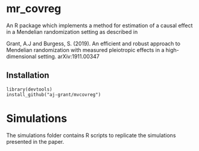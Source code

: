 # mr_covreg
An R package which implements a method for estimation of a causal effect in a Mendelian randomization setting as described in

Grant, A.J and Burgess, S. (2019). An efficient and robust approach to Mendelian randomization with measured pleiotropic effects in a high-dimensional setting. arXiv:1911.00347

## Installation
```
library(devtools)
install_github("aj-grant/mvcovreg")
```

# Simulations
The simulations folder contains R scripts to replicate the simulations presented in the paper.
